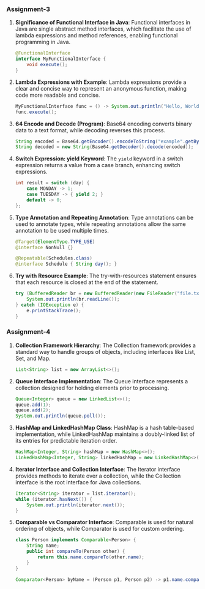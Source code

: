 ### Assignment-3

1. **Significance of Functional Interface in Java**:
   Functional interfaces in Java are single abstract method interfaces, which facilitate the use of lambda expressions and method references, enabling functional programming in Java.
   ```java
   @FunctionalInterface
   interface MyFunctionalInterface {
       void execute();
   }
   ```

2. **Lambda Expressions with Example**:
   Lambda expressions provide a clear and concise way to represent an anonymous function, making code more readable and concise.
   ```java
   MyFunctionalInterface func = () -> System.out.println("Hello, World!");
   func.execute();
   ```

3. **64 Encode and Decode (Program)**:
   Base64 encoding converts binary data to a text format, while decoding reverses this process.
   ```java
   String encoded = Base64.getEncoder().encodeToString("example".getBytes());
   String decoded = new String(Base64.getDecoder().decode(encoded));
   ```

4. **Switch Expression: yield Keyword**:
   The `yield` keyword in a switch expression returns a value from a case branch, enhancing switch expressions.
   ```java
   int result = switch (day) {
       case MONDAY -> 1;
       case TUESDAY -> { yield 2; }
       default -> 0;
   };
   ```

5. **Type Annotation and Repeating Annotation**:
   Type annotations can be used to annotate types, while repeating annotations allow the same annotation to be used multiple times.
   ```java
   @Target(ElementType.TYPE_USE)
   @interface NonNull {}
   
   @Repeatable(Schedules.class)
   @interface Schedule { String day(); }
   ```

6. **Try with Resource Example**:
   The try-with-resources statement ensures that each resource is closed at the end of the statement.
   ```java
   try (BufferedReader br = new BufferedReader(new FileReader("file.txt"))) {
       System.out.println(br.readLine());
   } catch (IOException e) {
       e.printStackTrace();
   }
   ```

### Assignment-4

1. **Collection Framework Hierarchy**:
   The Collection framework provides a standard way to handle groups of objects, including interfaces like List, Set, and Map.
   ```java
   List<String> list = new ArrayList<>();
   ```

2. **Queue Interface Implementation**:
   The Queue interface represents a collection designed for holding elements prior to processing.
   ```java
   Queue<Integer> queue = new LinkedList<>();
   queue.add(1);
   queue.add(2);
   System.out.println(queue.poll());
   ```

3. **HashMap and LinkedHashMap Class**:
   HashMap is a hash table-based implementation, while LinkedHashMap maintains a doubly-linked list of its entries for predictable iteration order.
   ```java
   HashMap<Integer, String> hashMap = new HashMap<>();
   LinkedHashMap<Integer, String> linkedHashMap = new LinkedHashMap<>();
   ```

4. **Iterator Interface and Collection Interface**:
   The Iterator interface provides methods to iterate over a collection, while the Collection interface is the root interface for Java collections.
   ```java
   Iterator<String> iterator = list.iterator();
   while (iterator.hasNext()) {
       System.out.println(iterator.next());
   }
   ```

5. **Comparable vs Comparator Interface**:
   Comparable is used for natural ordering of objects, while Comparator is used for custom ordering.
   ```java
   class Person implements Comparable<Person> {
       String name;
       public int compareTo(Person other) {
           return this.name.compareTo(other.name);
       }
   }

   Comparator<Person> byName = (Person p1, Person p2) -> p1.name.compareTo(p2.name);
   ```
